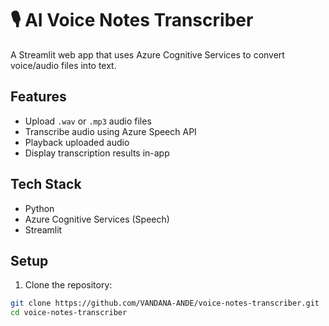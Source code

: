 # 🎙️ AI Voice Notes Transcriber

A Streamlit web app that uses Azure Cognitive Services to convert voice/audio files into text.

## Features

- Upload `.wav` or `.mp3` audio files
- Transcribe audio using Azure Speech API
- Playback uploaded audio
- Display transcription results in-app

## Tech Stack

- Python
- Azure Cognitive Services (Speech)
- Streamlit

## Setup

1. Clone the repository:

```bash
git clone https://github.com/VANDANA-ANDE/voice-notes-transcriber.git
cd voice-notes-transcriber

